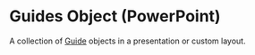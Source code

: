 
# Guides Object (PowerPoint)

A collection of [Guide](022d5d3f-d840-2699-bcff-6b0b530034fd.md) objects in a presentation or custom layout.

